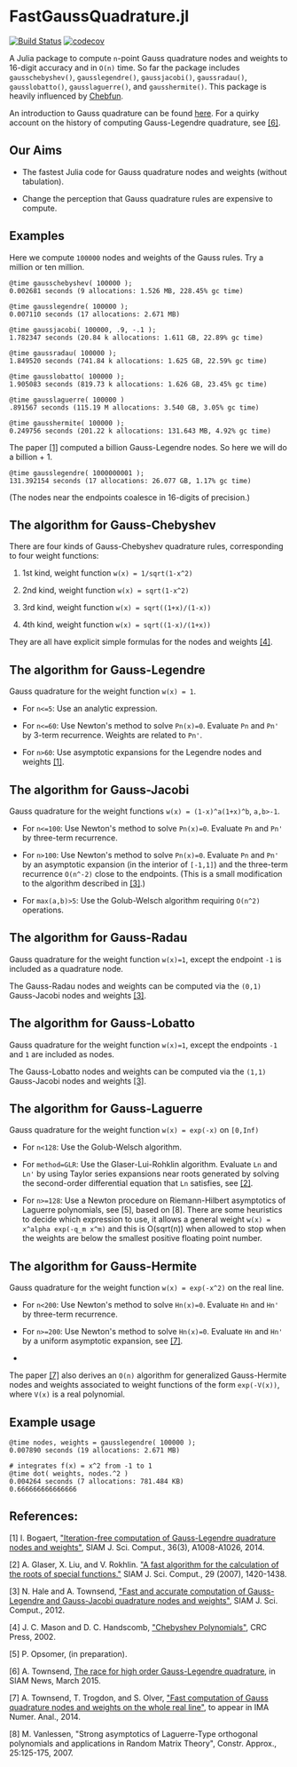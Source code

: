 FastGaussQuadrature.jl
=========
[![Build Status](https://travis-ci.org/JuliaApproximation/FastGaussQuadrature.jl.svg?branch=master)](https://travis-ci.org/JuliaApproximation/FastGaussQuadrature.jl) [![codecov](https://codecov.io/gh/JuliaApproximation/FastGaussQuadrature.jl/branch/master/graph/badge.svg)](https://codecov.io/gh/JuliaApproximation/FastGaussQuadrature.jl)

A Julia package to compute `n`-point Gauss quadrature nodes and weights to 16-digit accuracy and in `O(n)` time. So far the package includes `gausschebyshev()`, `gausslegendre()`, `gaussjacobi()`, `gaussradau()`, `gausslobatto()`, `gausslaguerre()`, and `gausshermite()`. This package is heavily influenced by <a href="http://www.chebfun.org">Chebfun</a>.

An introduction to Gauss quadrature can be found <a href="http://en.wikipedia.org/wiki/Gaussian_quadrature">here</a>. For a quirky account on the history of computing Gauss-Legendre quadrature, see <a href="http://pi.math.cornell.edu/~ajt/papers/QuadratureEssay.pdf">[6]</a>.

## Our Aims

* The fastest Julia code for Gauss quadrature nodes and weights (without tabulation).

* Change the perception that Gauss quadrature rules are expensive to compute.

## Examples
Here we compute `100000` nodes and weights of the Gauss rules. Try a million or ten million.

```
@time gausschebyshev( 100000 );
0.002681 seconds (9 allocations: 1.526 MB, 228.45% gc time)

@time gausslegendre( 100000 ); 
0.007110 seconds (17 allocations: 2.671 MB)

@time gaussjacobi( 100000, .9, -.1 );
1.782347 seconds (20.84 k allocations: 1.611 GB, 22.89% gc time)

@time gaussradau( 100000 );
1.849520 seconds (741.84 k allocations: 1.625 GB, 22.59% gc time)

@time gausslobatto( 100000 );
1.905083 seconds (819.73 k allocations: 1.626 GB, 23.45% gc time)

@time gausslaguerre( 100000 )
.891567 seconds (115.19 M allocations: 3.540 GB, 3.05% gc time)

@time gausshermite( 100000 );
0.249756 seconds (201.22 k allocations: 131.643 MB, 4.92% gc time)
```

The paper <a href="http://epubs.siam.org/doi/abs/10.1137/140954969">[1]</a> computed a billion Gauss-Legendre nodes. So here we will do a billion + 1.
```
@time gausslegendre( 1000000001 );
131.392154 seconds (17 allocations: 26.077 GB, 1.17% gc time)
```
(The nodes near the endpoints coalesce in 16-digits of precision.)

## The algorithm for Gauss-Chebyshev
There are four kinds of Gauss-Chebyshev quadrature rules, corresponding to four weight functions:

1. 1st kind, weight function `w(x) = 1/sqrt(1-x^2)`

2. 2nd kind, weight function `w(x) = sqrt(1-x^2)`

3. 3rd kind, weight function `w(x) = sqrt((1+x)/(1-x))`

4. 4th kind, weight function `w(x) = sqrt((1-x)/(1+x))`

They are all have explicit simple formulas for the nodes and weights <a href="http://books.google.com/books?id=8FHf0P3to0UC&lpg=PP1&pg=PA180#v=onepage&q&f=false">[4]</a>.
## The algorithm for Gauss-Legendre
Gauss quadrature for the weight function `w(x) = 1`.

* For `n<=5`: Use an analytic expression.

* For `n<=60`: Use Newton's method to solve `Pn(x)=0`. Evaluate `Pn` and `Pn'` by 3-term recurrence. Weights are related to `Pn'`.

* For `n>60`: Use asymptotic expansions for the Legendre nodes and weights <a href="http://epubs.siam.org/doi/abs/10.1137/140954969">[1]</a>.  

## The algorithm for Gauss-Jacobi
Gauss quadrature for the weight functions `w(x) = (1-x)^a(1+x)^b`, `a,b>-1`.

*  For `n<=100`: Use Newton's method to solve `Pn(x)=0`. Evaluate `Pn` and `Pn'` by three-term recurrence.

*  For `n>100`: Use Newton's method to solve `Pn(x)=0`. Evaluate `Pn` and `Pn'` by an asymptotic expansion (in the interior of `[-1,1]`) and the three-term recurrence `O(n^-2)` close to the endpoints. (This is a small modification to the algorithm described in <a href="http://epubs.siam.org/doi/abs/10.1137/120889873">[3]</a>.)

* For `max(a,b)>5`: Use the Golub-Welsch algorithm requiring `O(n^2)` operations. 

## The algorithm for Gauss-Radau
Gauss quadrature for the weight function `w(x)=1`, except the endpoint `-1` is included as a quadrature node.

The Gauss-Radau nodes and weights can be computed via the `(0,1)` Gauss-Jacobi nodes and weights <a href="http://epubs.siam.org/doi/abs/10.1137/120889873">[3]</a>.

## The algorithm for Gauss-Lobatto
Gauss quadrature for the weight function `w(x)=1`, except the endpoints `-1` and `1` are included as nodes.

The Gauss-Lobatto nodes and weights can be computed via the `(1,1)` Gauss-Jacobi nodes and weights <a href="http://epubs.siam.org/doi/abs/10.1137/120889873">[3]</a>.

## The algorithm for Gauss-Laguerre
Gauss quadrature for the weight function `w(x) = exp(-x)` on `[0,Inf)`

* For `n<128`: Use the Golub-Welsch algorithm. 

* For `method=GLR`: Use the Glaser-Lui-Rohklin algorithm. Evaluate `Ln` and `Ln'` by using Taylor series expansions near roots generated by solving the second-order differential equation that `Ln` satisfies, see <a href="http://epubs.siam.org/doi/pdf/10.1137/06067016X">[2]</a>.

* For `n>=128`: Use a Newton procedure on Riemann-Hilbert asymptotics of Laguerre polynomials, see [5], based on [8]. There are some heuristics to decide which expression to use, it allows a general weight `w(x) = x^alpha exp(-q_m x^m)` and this is O(sqrt(n)) when allowed to stop when the weights are below the smallest positive floating point number.

## The algorithm for Gauss-Hermite
Gauss quadrature for the weight function `w(x) = exp(-x^2)` on the real line.

* For `n<200`: Use Newton's method to solve `Hn(x)=0`. Evaluate `Hn` and `Hn'` by three-term recurrence.

* For `n>=200`: Use Newton's method to solve `Hn(x)=0`. Evaluate `Hn` and `Hn'` by a uniform asymptotic expansion, see <a href="http://arxiv.org/abs/1410.5286">[7]</a>.
*
The paper <a href="http://arxiv.org/abs/1410.5286">[7]</a> also derives an `O(n)` algorithm for generalized Gauss-Hermite nodes and weights associated to weight functions of the form `exp(-V(x))`, where `V(x)` is a real polynomial.

## Example usage


```
@time nodes, weights = gausslegendre( 100000 );
0.007890 seconds (19 allocations: 2.671 MB)

# integrates f(x) = x^2 from -1 to 1
@time dot( weights, nodes.^2 )
0.004264 seconds (7 allocations: 781.484 KB)
0.666666666666666
```

## References:
[1] I. Bogaert, <a href="http://epubs.siam.org/doi/abs/10.1137/140954969">"Iteration-free computation of Gauss-Legendre quadrature nodes and weights"</a>, SIAM J. Sci. Comput., 36(3), A1008-A1026, 2014.
       
[2] A. Glaser, X. Liu, and V. Rokhlin. <a href="http://epubs.siam.org/doi/pdf/10.1137/06067016X">"A fast algorithm for the calculation of the roots of special functions."</a> SIAM J. Sci. Comput., 29 (2007), 1420-1438.

[3] N. Hale and A. Townsend, <a href="http://epubs.siam.org/doi/abs/10.1137/120889873">"Fast and accurate computation of Gauss-Legendre and Gauss-Jacobi quadrature
       nodes and weights"</a>, SIAM J. Sci. Comput., 2012.

[4] J. C. Mason and D. C. Handscomb, <a href="http://books.google.com/books?id=8FHf0P3to0UC&lpg=PP1&dq=Mason%20and%20Handscomb&pg=PP1#v=onepage&q=Mason%20and%20Handscomb&f=false">"Chebyshev Polynomials"</a>, CRC Press, 2002.

[5] P. Opsomer, (in preparation).

[6] A. Townsend, <a href="http://pi.math.cornell.edu/~ajt/papers/QuadratureEssay.pdf"> The race for high order Gauss-Legendre quadrature</a>, in SIAM News, March 2015.  

[7] A. Townsend, T. Trogdon, and S. Olver, <a href="http://arxiv.org/abs/1410.5286">"Fast computation of Gauss quadrature nodes and weights on the whole real line"</a>, to appear in IMA Numer. Anal., 2014.

[8] M. Vanlessen, "Strong asymptotics of Laguerre-Type orthogonal polynomials and applications in Random Matrix Theory", Constr. Approx., 25:125-175, 2007.
